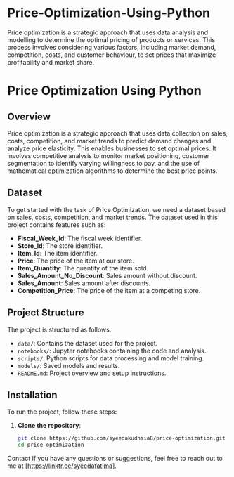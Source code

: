 # Price-Optimization-Using-Python
Price optimization is a strategic approach that uses data analysis and modelling to determine the optimal pricing of products or services. This process involves considering various factors, including market demand, competition, costs, and customer behaviour, to set prices that maximize profitability and market share.
# Price Optimization Using Python

## Overview
Price optimization is a strategic approach that uses data collection on sales, costs, competition, and market trends to predict demand changes and analyze price elasticity. This enables businesses to set optimal prices. It involves competitive analysis to monitor market positioning, customer segmentation to identify varying willingness to pay, and the use of mathematical optimization algorithms to determine the best price points.

## Dataset
To get started with the task of Price Optimization, we need a dataset based on sales, costs, competition, and market trends. The dataset used in this project contains features such as:

- **Fiscal_Week_Id**: The fiscal week identifier.
- **Store_Id**: The store identifier.
- **Item_Id**: The item identifier.
- **Price**: The price of the item at our store.
- **Item_Quantity**: The quantity of the item sold.
- **Sales_Amount_No_Discount**: Sales amount without discount.
- **Sales_Amount**: Sales amount after discounts.
- **Competition_Price**: The price of the item at a competing store.

## Project Structure
The project is structured as follows:

- `data/`: Contains the dataset used for the project.
- `notebooks/`: Jupyter notebooks containing the code and analysis.
- `scripts/`: Python scripts for data processing and model training.
- `models/`: Saved models and results.
- `README.md`: Project overview and setup instructions.

## Installation

To run the project, follow these steps:

1. **Clone the repository**:
   ```bash
   git clone https://github.com/syeedakudhsia8/price-optimization.git
   cd price-optimization
   
Contact
If you have any questions or suggestions, feel free to reach out to me at [https://linktr.ee/syeedafatima].

